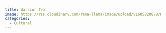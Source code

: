 ```yaml
---
title: Warrior Two
image: https://res.cloudinary.com/rama-llama/image/upload/v1605820878/WarriorTwo_zgzxu3.jpg
categories:
  - Cultural
---
```

